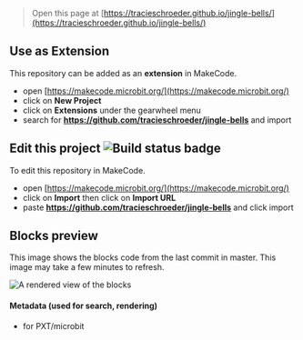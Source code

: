 
> Open this page at [https://tracieschroeder.github.io/jingle-bells/](https://tracieschroeder.github.io/jingle-bells/)

## Use as Extension

This repository can be added as an **extension** in MakeCode.

* open [https://makecode.microbit.org/](https://makecode.microbit.org/)
* click on **New Project**
* click on **Extensions** under the gearwheel menu
* search for **https://github.com/tracieschroeder/jingle-bells** and import

## Edit this project ![Build status badge](https://github.com/tracieschroeder/jingle-bells/workflows/MakeCode/badge.svg)

To edit this repository in MakeCode.

* open [https://makecode.microbit.org/](https://makecode.microbit.org/)
* click on **Import** then click on **Import URL**
* paste **https://github.com/tracieschroeder/jingle-bells** and click import

## Blocks preview

This image shows the blocks code from the last commit in master.
This image may take a few minutes to refresh.

![A rendered view of the blocks](https://github.com/tracieschroeder/jingle-bells/raw/master/.github/makecode/blocks.png)

#### Metadata (used for search, rendering)

* for PXT/microbit
<script src="https://makecode.com/gh-pages-embed.js"></script><script>makeCodeRender("{{ site.makecode.home_url }}", "{{ site.github.owner_name }}/{{ site.github.repository_name }}");</script>
